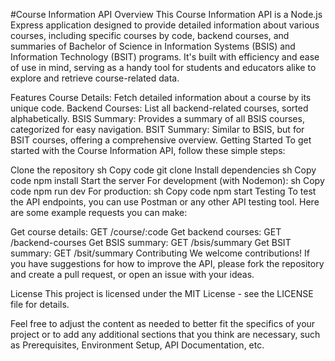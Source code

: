 #Course Information API
Overview
This Course Information API is a Node.js Express application designed to provide detailed information about various courses, including specific courses by code, backend courses, and summaries of Bachelor of Science in Information Systems (BSIS) and Information Technology (BSIT) programs. It's built with efficiency and ease of use in mind, serving as a handy tool for students and educators alike to explore and retrieve course-related data.

Features
Course Details: Fetch detailed information about a course by its unique code.
Backend Courses: List all backend-related courses, sorted alphabetically.
BSIS Summary: Provides a summary of all BSIS courses, categorized for easy navigation.
BSIT Summary: Similar to BSIS, but for BSIT courses, offering a comprehensive overview.
Getting Started
To get started with the Course Information API, follow these simple steps:

Clone the repository
sh
Copy code
git clone <repository-url>
Install dependencies
sh
Copy code
npm install
Start the server
For development (with Nodemon):
sh
Copy code
npm run dev
For production:
sh
Copy code
npm start
Testing
To test the API endpoints, you can use Postman or any other API testing tool. Here are some example requests you can make:

Get course details: GET /course/:code
Get backend courses: GET /backend-courses
Get BSIS summary: GET /bsis/summary
Get BSIT summary: GET /bsit/summary
Contributing
We welcome contributions! If you have suggestions for how to improve the API, please fork the repository and create a pull request, or open an issue with your ideas.

License
This project is licensed under the MIT License - see the LICENSE file for details.

Feel free to adjust the content as needed to better fit the specifics of your project or to add any additional sections that you think are necessary, such as Prerequisites, Environment Setup, API Documentation, etc.
